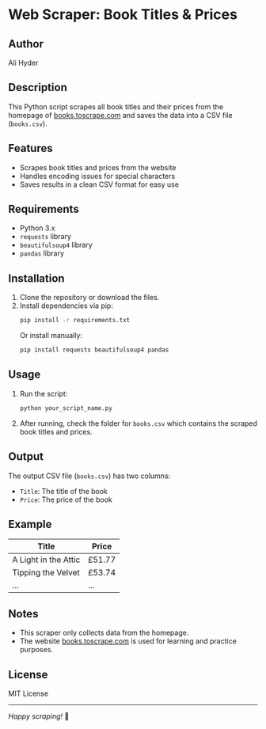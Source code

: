 # Web Scraper: Book Titles & Prices

## Author
Ali Hyder

## Description
This Python script scrapes all book titles and their prices from the homepage of [books.toscrape.com](http://books.toscrape.com/) and saves the data into a CSV file (`books.csv`).

## Features
- Scrapes book titles and prices from the website
- Handles encoding issues for special characters
- Saves results in a clean CSV format for easy use

## Requirements
- Python 3.x
- `requests` library
- `beautifulsoup4` library
- `pandas` library

## Installation
1. Clone the repository or download the files.
2. Install dependencies via pip:
   ```bash
   pip install -r requirements.txt
   ```
   Or install manually:
   ```bash
   pip install requests beautifulsoup4 pandas
   ```

## Usage
1. Run the script:
   ```bash
   python your_script_name.py
   ```
2. After running, check the folder for `books.csv` which contains the scraped book titles and prices.

## Output
The output CSV file (`books.csv`) has two columns:
- `Title`: The title of the book
- `Price`: The price of the book

## Example
| Title                    | Price  |
|--------------------------|--------|
| A Light in the Attic     | £51.77 |
| Tipping the Velvet       | £53.74 |
| ...                      | ...    |

## Notes
- This scraper only collects data from the homepage.
- The website [books.toscrape.com](http://books.toscrape.com/) is used for learning and practice purposes.

## License
MIT License

---

*Happy scraping!* 🚀